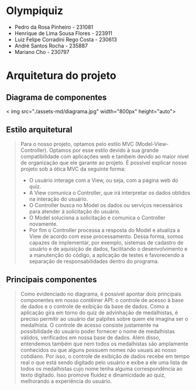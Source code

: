 # Olympiquiz
- Pedro da Rosa Pinheiro - 231081
- Henrique de Lima Sousa Flores - 223911
- Luiz Felipe Corradini Rego Costa - 230613
- André Santos Rocha - 235887
- Mariano Cho - 230797

# Arquitetura do projeto

## Diagrama de componentes
< img src="./assets-md/diagrama.jpg" width="800px" height="auto">

## Estilo arquitetural
> Para o nosso projeto, optamos pelo estilo MVC (Model-View-Controller). Optamos por esse estilo devido à sua grande compatibilidade com aplicações web e tambem devido ao maior nível de organização que ele garante ao projeto.
> É possível explicar nosso projeto sob a ótica MVC da seguinte forma:
> * O usuário interage com a View, ou seja, com a página web do quiz.
> * A View comunica o Controller, que irá interpretar os dados obtidos na interação do usuário.
> * O Controller busca no Model os dados ou serviços necessários para atender à solicitação do usuário. 
> * O Model soluciona a solicitação e comunica o Controller novamente.
> * Por fim o Controller processa a resposta do Model e atualiza a View de acordo com esse processamento.
> Dessa forma, somos capazes de implementar, por exemplo, sistemas de cadastro de usuário e de aquisição de dados, facilitando o desenvolvimento e a manutenção do código, a aplicação de testes e favorecendo a separação de responsabilidades dentro do programa.
## Principais componentes
> Como evidenciado no diagrama, é possível apontar dois principais componentes em nosso contêiner API: o controle de acesso à base de dados e o controle de exibição da base de dados.
> Como a aplicação gira em torno do quiz de advinhação de medalhistas, é preciso permitir ao usuário dar palpites sobre quem ele imagina ser o medalhista. O controle de acesso consiste justamente na possibilidade do usuário poder fornecer o nome de medalhistas válidos, verificados em nossa base de dados.
> Além disso, entendemos também que nem todos os medalhistas são amplamente conhecidos ou que alguns possuem nomes não usuais ao nosso cotidiano. Por isso, o controle de exibição de dados recebe em tempo real o que está sendo digitado pelo usuário e exibe a ele uma lista de todos os medalhistas cujo nome tenha alguma correspondência ao texto digitado. Isso promove fluidez e dinamicidade ao quiz, melhorando a experiência do usuário.   
